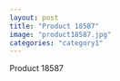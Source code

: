 ```yaml
---
layout: post
title: "Product 18587"
image: "product18587.jpg"
categories: "category1"
---
```

Product 18587
